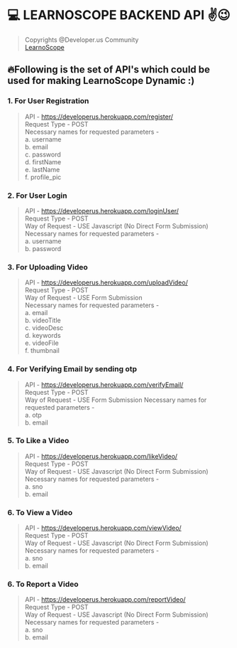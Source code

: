 # 💻 LEARNOSCOPE BACKEND API ✌😉
> Copyrights @Developer.us Community    
> [LearnoScope](https://learnoscope.netlify.app)  

## 🔥Following is the set of API's which could be used for making LearnoScope Dynamic :)

### 1. For User Registration
> API - https://developerus.herokuapp.com/register/   
> Request Type -  POST          
> Necessary names for requested parameters -     
>a. username    
>b. email         
>c. password      
>d. firstName      
>e. lastName      
>f. profile_pic       
                                       
### 2. For User Login
> API - https://developerus.herokuapp.com/loginUser/   
> Request Type -  POST          
> Way of Request - USE Javascript (No Direct Form Submission)
> Necessary names for requested parameters -     
>a. username         
>b. password    

### 3. For Uploading Video
> API - https://developerus.herokuapp.com/uploadVideo/   
> Request Type -  POST   
> Way of Request - USE Form Submission       
> Necessary names for requested parameters -     
>a. email    
>b. videoTitle         
>c. videoDesc      
>d. keywords      
>e. videoFile      
>f. thumbnail    

### 4. For Verifying Email by sending otp
> API - https://developerus.herokuapp.com/verifyEmail/   
> Request Type -  POST          
> Way of Request -  USE Form Submission 
> Necessary names for requested parameters -     
>a. otp         
>b. email   

### 5. To Like a Video
> API - https://developerus.herokuapp.com/likeVideo/   
> Request Type -  POST          
> Way of Request -  USE Javascript (No Direct Form Submission)
> Necessary names for requested parameters -     
>a. sno         
>b. email        

### 6. To View a Video
> API - https://developerus.herokuapp.com/viewVideo/   
> Request Type -  POST          
> Way of Request -  USE Javascript (No Direct Form Submission)
> Necessary names for requested parameters -     
>a. sno         
>b. email    

### 6. To Report a Video
> API - https://developerus.herokuapp.com/reportVideo/   
> Request Type -  POST          
> Way of Request -  USE Javascript (No Direct Form Submission)
> Necessary names for requested parameters -     
>a. sno         
>b. email 
                

